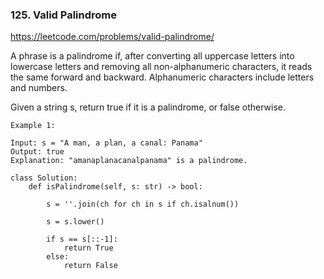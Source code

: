 ### 125. Valid Palindrome

https://leetcode.com/problems/valid-palindrome/

A phrase is a palindrome if, after converting all uppercase letters into lowercase letters and removing all non-alphanumeric characters, it reads the same forward and backward. Alphanumeric characters include letters and numbers.

Given a string s, return true if it is a palindrome, or false otherwise.

```
Example 1:

Input: s = "A man, a plan, a canal: Panama"
Output: true
Explanation: "amanaplanacanalpanama" is a palindrome.
```

```
class Solution:
    def isPalindrome(self, s: str) -> bool:
        
        s = ''.join(ch for ch in s if ch.isalnum())
        
        s = s.lower()
        
        if s == s[::-1]:
            return True 
        else:
            return False 
```
